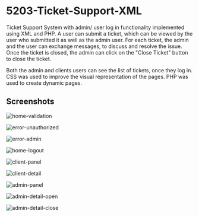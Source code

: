 # 5203-Ticket-Support-XML

Ticket Support System with admin/ user log in functionality implemented using XML and PHP. A user can submit a ticket, which can be viewed by the user who submitted it as well as the admin user. For each ticket, the admin and the user can exchange messages, to discuss and resolve the issue. Once the ticket is closed, the admin can click on the "Close Ticket" button to close the ticket.

Both the admin and clients users can see the list of tickets, once they log in. CSS was used to improve the visual representation of the pages. PHP was used to create dynamic pages.

## Screenshots 

![home-validation](https://user-images.githubusercontent.com/58306478/119211076-196ab000-ba7e-11eb-99b2-a08a6f053ee0.jpg)

![error-unauthorized](https://user-images.githubusercontent.com/58306478/119211078-1a9bdd00-ba7e-11eb-9d22-511868d6e8f7.jpg)

![error-admin](https://user-images.githubusercontent.com/58306478/119211080-1cfe3700-ba7e-11eb-9985-aa5b35bd1f5d.jpg)

![home-logout](https://user-images.githubusercontent.com/58306478/119211084-212a5480-ba7e-11eb-91d2-9b13439bc1ec.jpg)

![client-panel](https://user-images.githubusercontent.com/58306478/119211086-26879f00-ba7e-11eb-98c6-3226ad1cc77c.jpg)

![client-detail](https://user-images.githubusercontent.com/58306478/119211087-28516280-ba7e-11eb-939e-701f1ab19489.jpg)

![admin-panel](https://user-images.githubusercontent.com/58306478/119211091-2a1b2600-ba7e-11eb-8cf0-6aee36e0dbe4.jpg)

![admin-detail-open](https://user-images.githubusercontent.com/58306478/119211096-2f787080-ba7e-11eb-890a-3b2a65ff36c7.jpg)

![admin-detail-close](https://user-images.githubusercontent.com/58306478/119211098-31423400-ba7e-11eb-8149-6e4a997ca6d1.jpg)
